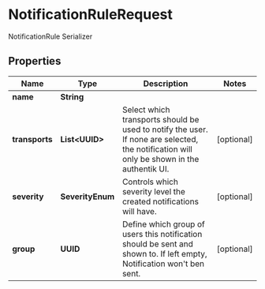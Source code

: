 

# NotificationRuleRequest

NotificationRule Serializer

## Properties

| Name | Type | Description | Notes |
|------------ | ------------- | ------------- | -------------|
|**name** | **String** |  |  |
|**transports** | **List&lt;UUID&gt;** | Select which transports should be used to notify the user. If none are selected, the notification will only be shown in the authentik UI. |  [optional] |
|**severity** | **SeverityEnum** | Controls which severity level the created notifications will have. |  [optional] |
|**group** | **UUID** | Define which group of users this notification should be sent and shown to. If left empty, Notification won&#39;t ben sent. |  [optional] |



